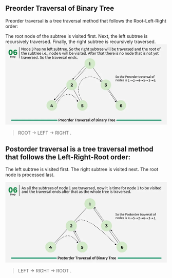 ## Preorder Traversal of Binary Tree
Preorder traversal is a tree traversal method that follows the Root-Left-Right order:

The root node of the subtree is visited first.
Next, the left subtree is recursively traversed.
Finally, the right subtree is recursively traversed.
![alt text](image.png)

> ROOT -> LEFT -> RIGHT .

## Postorder traversal is a tree traversal method that follows the Left-Right-Root order:

The left subtree is visited first.
The right subtree is visited next.
The root node is processed last.

![alt text](image-1.png)

> LEFT -> RIGHT -> ROOT .